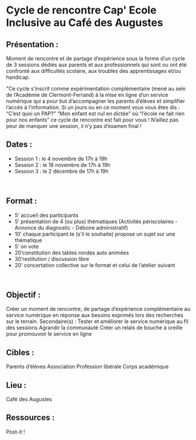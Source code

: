 # Cycle de rencontre Cap' Ecole Inclusive au Café des Augustes

## Présentation : 
Moment de rencontre et de partage d’expérience sous la forme d’un cycle de 3 sessions dédiés aux parents et aux professionnels qui sont ou ont été confronté aux difficultés scolaire, aux troubles des apprentissages et/ou handicap.

"Ce cycle s’inscrit comme expérimentation complémentaire (mené au sein de l’Académie de Clermont-Ferrand) à la mise en ligne d’un service numérique qui a pour but d’accompagner les parents d’élèves et simplifier l’accès à l’information. Si un jours ou en ce moment vous vous êtes dis : “C’est quoi un PAP?” “Mon enfant est nul en dictée” où “l’école ne fait rien pour nos enfants” ce cycle de rencontre est fait pour vous ! N’aillez pas peur de manquer une session, il n’y pas d’examen final !
<br>


## Dates : 
- Session 1 : le 4 novembre de 17h à 19h
- Session 2 : le 18 novembre de 17h à 19h
- Session 3 : le 2 décembre de 17h à 19h
<br>


## Format : 
- 5' accueil des participants
- 5’ présentation de 4 (ou plus) thématiques (Activités périscolaires - Annonce du diagnostic - Déboire administratif)
- 10’ chaque participant.te (s’il le souhaite) propose un sujet sur une thématique
- 5’ on vote
- 20’constitution des tables rondes auto animées
- 30’restitution / discussion libre
- 20’ concertation collective sur le format et celui de l’atelier suivant
<br>


## Objectif : 
Créer un moment de rencontre, de partage d’expérience complémentaire au service numérique en réponse aux besoins exprimés lors des recherches sur le terrain.
Secondaire(s) :
Tester et améliorer le service numérique au fil des sessions
Agrandir la communauté
Créer un relais de bouche à oreille pour promouvoir le service en ligne
<br>


## Cibles : 
Parents d’élèves 
Association
Profession libérale
Corps académique
<br>


## Lieu : 
Café des Augustes
<br>


## Ressources :
Post-it !
<br>
